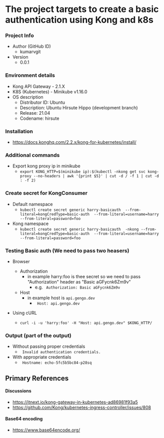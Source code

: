 # The project targets to create a basic authentication using Kong and k8s

### Project Info
* Author (GitHub ID)
    * kumarvgit
* Version
    * 0.0.1

### Environment details
* Kong API Gateway - 2.1.X
* K8S (Kubernetes) - Minikube v1.16.0
* OS description
    * Distributor ID:	Ubuntu
    * Description:	Ubuntu Hirsute Hippo (development branch)
    * Release:	21.04
    * Codename:	hirsute

### Installation
* https://docs.konghq.com/2.2.x/kong-for-kubernetes/install/

### Additional commands
* Export kong proxy ip in minikube
    * ```export KONG_HTTP=$(minikube ip):$(kubectl -nkong get svc kong-proxy --no-headers | awk '{print $5}' | cut -d / -f 1 | cut -d : -f 2)```


### Create secret for KongConsumer
* Default namespace 
    * ```kubectl create secret generic harry-basicauth  --from-literal=kongCredType=basic-auth  --from-literal=username=harry --from-literal=password=foo```
* Kong namespace
    * ```kubectl create secret generic harry-basicauth  -nkong --from-literal=kongCredType=basic-auth  --from-literal=username=harry --from-literal=password=foo```

### Testing Basic auth (We need to pass two heasers)
* Browser
    * Authorization
        * in example harry:foo is thee secret so we need to pass "Authorization" header as "Basic   aGFycnk6Zm9v"
            * e.g. ``` Authorization: Basic aGFycnk6Zm9v```
    * Host
        * in example host is ``` api.gengo.dev ```
            * ``` Host: api.gengo.dev```

* Using cURL
    * ``` curl -i -u 'harry:foo' -H "Host: api.gengo.dev" $KONG_HTTP/ ```

### Output (part of the output)
* Without passing proper credentials
    * ``` Invalid authentication credentials.```
* With appropriate credentials
    * ``` Hostname: echo-5fc5b5bc84-p28sq```

## Primary References 
#### Discussions
* https://itnext.io/kong-gateway-in-kubernetes-ad86981f93a5
* https://github.com/Kong/kubernetes-ingress-controller/issues/808

#### Base64 encoding
* https://www.base64encode.org/